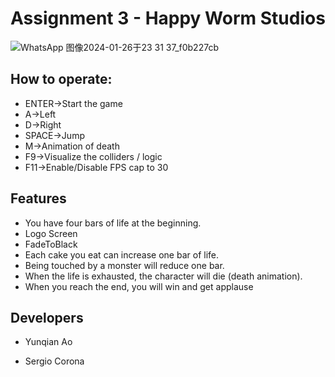 # Assignment 3 - Happy Worm Studios
![WhatsApp 图像2024-01-26于23 31 37_f0b227cb](https://github.com/YunqianAo/Assignment01/assets/79161526/b0443fb4-eaba-44b5-8c20-67b80d917142)
## How to operate:
* ENTER->Start the game
* A->Left
* D->Right
* SPACE->Jump
* M->Animation of death
* F9->Visualize the colliders / logic
* F11->Enable/Disable FPS cap to 30


## Features
* You have four bars of life at the beginning.
* Logo Screen
* FadeToBlack
* Each cake you eat can increase one bar of life. 
* Being touched by a monster will reduce one bar. 
* When the life is exhausted, the character will die (death animation). 
* When you reach the end, you will win and get applause


## Developers

 - Yunqian Ao

 - Sergio Corona

